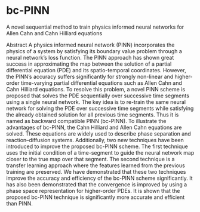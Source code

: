 # bc-PINN
A novel sequential method to train physics informed neural networks for Allen Cahn and Cahn Hilliard equations

Abstract
A physics informed neural network (PINN) incorporates the physics of a system by satisfying its boundary value problem through a neural network’s loss function. The PINN approach has shown great success in approximating the map between the solution of a partial differential equation (PDE) and its spatio-temporal coordinates. However, the PINN’s accuracy suffers significantly for strongly non-linear and higher-order time-varying partial differential equations such as Allen Cahn and Cahn Hilliard equations. To resolve this problem, a novel PINN scheme is proposed that solves the PDE sequentially over successive time segments using a single neural network. The key idea is to re-train the same neural network for solving the PDE over successive time segments while satisfying the already obtained solution for all previous time segments. Thus it is named as backward compatible PINN (bc-PINN). To illustrate the advantages of bc-PINN, the Cahn Hilliard and Allen Cahn equations are solved. These equations are widely used to describe phase separation and reaction–diffusion systems. Additionally, two new techniques have been introduced to improve the proposed bc-PINN scheme. The first technique uses the initial condition of a time-segment to guide the neural network map closer to the true map over that segment. The second technique is a transfer learning approach where the features learned from the previous training are preserved. We have demonstrated that these two techniques improve the accuracy and efficiency of the bc-PINN scheme significantly. It has also been demonstrated that the convergence is improved by using a phase space representation for higher-order PDEs. It is shown that the proposed bc-PINN technique is significantly more accurate and efficient than PINN.
